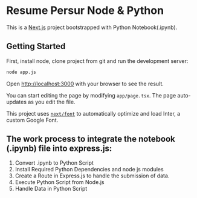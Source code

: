﻿# Resume Persur Node & Python

This is a [Next.js](https://nextjs.org/) project bootstrapped with Python Notebook(.ipynb).

## Getting Started

First, install node, clone project from git and run the development server:

```bash
node app.js
```

Open [http://localhost:3000](http://localhost:3000) with your browser to see the result.

You can start editing the page by modifying `app/page.tsx`. The page auto-updates as you edit the file.

This project uses [`next/font`](https://nextjs.org/docs/basic-features/font-optimization) to automatically optimize and load Inter, a custom Google Font.

## The work process to integrate the notebook (.ipynb) file into express.js: 

1. Convert .ipynb to Python Script
2. Install Required Python Dependencies and node js modules 
3. Create a Route in Express.js to handle the submission of data.
4. Execute Python Script from Node.js
5. Handle Data in Python Script



